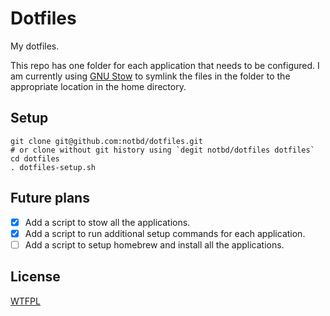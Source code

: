 # Dotfiles

My dotfiles.

This repo has one folder for each application that needs to be configured. I am currently using [GNU Stow](https://www.gnu.org/software/stow/) to symlink the files in the folder to the appropriate location in the home directory.

## Setup

```shell
git clone git@github.com:notbd/dotfiles.git
# or clone without git history using `degit notbd/dotfiles dotfiles`
cd dotfiles
. dotfiles-setup.sh
```

## Future plans

- [x] Add a script to stow all the applications.
- [x] Add a script to run additional setup commands for each application.
- [ ] Add a script to setup homebrew and install all the applications.

## License

[WTFPL](http://www.wtfpl.net/about/)
